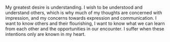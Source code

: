 
My greatest desire is understanding. I wish to be understood and understand others, which is why much of my thoughts are concerned with impression, and my concerns towards expression and communication. I want to know others and their flourishing, I want to know what we can learn from each other and the opportunities in our encounter. I suffer when these intentions only are known in my heart.